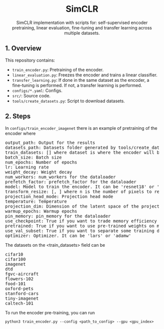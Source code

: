 <div align="center">

# SimCLR

SimCLR implementation with scripts for: self-supervised encoder pretraining, linear evaluation, fine-tuning and transfer learning across multiple datasets.

</div>

## 1. Overview
This repository contains:
- `train_encoder.py`: Pretraining of the encoder.
- `linear_evaluation.py`: Freezes the encoder and trains a linear classifier.
- `transfer_learning.py`: If done in the same dataset as the encoder, a fine-tuning is performed. If not, a transfer learning is performed.
- `configs/*.yaml`: Configs.
- `src/`: Source code.
- `tools/create_datasets.py`: Script to download datasets.

## 2. Steps

In `configs/train_encoder_imagenet` there is an example of pretraining of the encoder where

<pre>
output_path: Output for the results
datasets_path: Datasets folder generated by tools/create_datasets.py
train_datasets: [<dataset>] where dataset is where the encoder will be pre-trained
batch_size: Batch size
num_epochs: Number of epochs
lr: Learning rate
weight_decay: Weight decay
num_workers: num_workers for the dataloader
prefetch_factor: prefetch_factor for the dataloader
model: Model to train the encoder. It can be 'resnet18' or 'resnet50'
transform_resize: [<n>, <n>] where n is the number of pixels to resize the images
projection_head_mode: Projection head mode
temperature: Temperature
projection_dim: Dimension of the latent space of the projection head
warmup_epochs: Warmup epochs
pin_memory: pin_memory for the dataloader
use_checkpoint: True if you want to trade memory efficiency for time eficciency, else False
pretrained: True if you want to use pre-trained weights on model, else False
use_val_subset: True if you want to separate some training data for validation. Util if you want to test hyperparameters
optimizer: Optimizer. It can be 'lars' or 'adamw'
</pre>

The datasets on the <train_datasets> field can be

<pre>
cifar10
cifar100
imagenet
dtd
fgvc-aircraft
flowers-102
food-101
oxford-pets
stanford-cars
tiny-imagenet
caltech-101
</pre>

To run the encoder pre-training, you can run

```
python3 train_encoder.py --config <path_to_config> --gpu <gpu_index>
```
